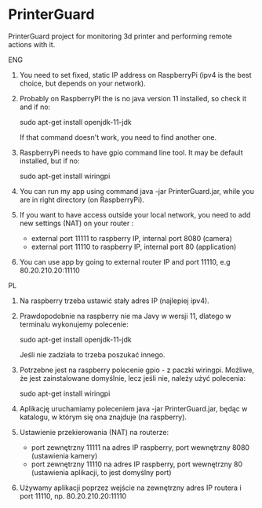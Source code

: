 # PrinterGuard
PrinterGuard project for monitoring 3d printer and performing remote actions with it.

ENG

1. You need to set fixed, static IP address on RaspberryPi (ipv4 is the best choice, but depends on your network).

2. Probably on RaspberryPI the is no java version 11 installed, so check it and if no:

	sudo apt-get install openjdk-11-jdk

	If that command doesn't work, you need to find another one.
	
3. RaspberryPi needs to have gpio command line tool. It may be default installed, but if no: 
    
    sudo apt-get install wiringpi
	
4. You can run my app using command java -jar PrinterGuard.jar, while you are in right directory (on RaspberryPi).

5. If you want to have access outside your local network, you need to add new settings (NAT) on your router :
	- external port 11111 to raspberry IP, internal port 8080 (camera)
	- external port 11110 to raspberry IP, internal port 80 (application)

6. You can use app by going to external router IP and port 11110, e.g 80.20.210.20:11110


PL
1. Na raspberry trzeba ustawić stały adres IP (najlepiej ipv4).

2. Prawdopodobnie na raspberry nie ma Javy w wersji 11, dlatego w terminalu wykonujemy polecenie:

	sudo apt-get install openjdk-11-jdk

	Jeśli nie zadziała to trzeba poszukać innego.
	
3. Potrzebne jest na raspberry polecenie gpio - z paczki wiringpi. Możliwe, że jest zainstalowane
    domyślnie, lecz jeśli nie, należy użyć polecenia: 
    
    sudo apt-get install wiringpi
	
4. Aplikację uruchamiamy poleceniem java -jar PrinterGuard.jar, będąc w katalogu, w którym się ona znajduje (na raspberry).

5. Ustawienie przekierowania (NAT) na routerze:
	- port zewnętrzny 11111 na adres IP raspberry, port wewnętrzny 8080 (ustawienia kamery)
	- port zewnętrzny 11110 na adres IP raspberry, port wewnętrzny 80 (ustawienia aplikacji, to jest domyślny port)

6. Używamy aplikacji poprzez wejście na zewnętrzny adres IP routera i port 11110, np. 80.20.210.20:11110

